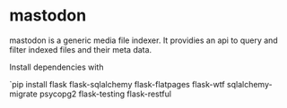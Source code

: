 # mastodon

mastodon is a generic media file indexer.
It providies an api to query and filter indexed files and their meta data.

Install dependencies with

`pip install flask flask-sqlalchemy flask-flatpages flask-wtf sqlalchemy-migrate psycopg2 flask-testing flask-restful

